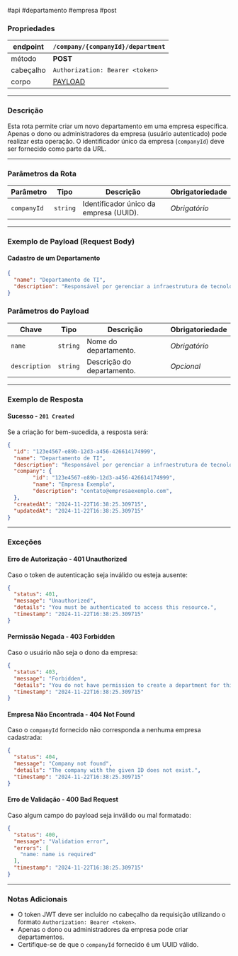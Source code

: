 #api #departamento #empresa #post

### Propriedades

| endpoint  | `/company/{companyId}/department`                                                       |
| --------- | --------------------------------------------------------------------------------------- |
| método    | **POST**                                                                                |
| cabeçalho | `Authorization: Bearer <token>`                                                         |
| corpo     | [PAYLOAD](#Exemplo%20de%20Payload%20(Request%20Body)#Cadastro%20de%20um%20Departamento) |

---

### Descrição

Esta rota permite criar um novo departamento em uma empresa específica. Apenas o dono ou administradores da empresa (usuário autenticado) pode realizar esta operação. O identificador único da empresa (`companyId`) deve ser fornecido como parte da URL.

---

### Parâmetros da Rota

| **Parâmetro** | **Tipo** | **Descrição**                          | **Obrigatoriedade** |
| ------------- | -------- | -------------------------------------- | ------------------- |
| `companyId`   | `string` | Identificador único da empresa (UUID). | _Obrigatório_       |

---

### Exemplo de Payload (Request Body)
#### Cadastro de um Departamento
```json
{
  "name": "Departamento de TI",
  "description": "Responsável por gerenciar a infraestrutura de tecnologia."
}
```

### Parâmetros do Payload

|**Chave**|**Tipo**|**Descrição**|**Obrigatoriedade**|
|---|---|---|---|
|`name`|`string`|Nome do departamento.|_Obrigatório_|
|`description`|`string`|Descrição do departamento.|_Opcional_|

---

### Exemplo de Resposta

#### Sucesso - `201 Created`
Se a criação for bem-sucedida, a resposta será:
```json
{
  "id": "123e4567-e89b-12d3-a456-426614174999",
  "name": "Departamento de TI",
  "description": "Responsável por gerenciar a infraestrutura de tecnologia.",
  "company": {
		"id": "123e4567-e89b-12d3-a456-426614174999", 
		"name": "Empresa Exemplo",
		"description": "contato@empresaexemplo.com",
  },
  "createdAt": "2024-11-22T16:38:25.309715",
  "updatedAt": "2024-11-22T16:38:25.309715"
}
```

--- 

### Exceções

#### Erro de Autorização - **401 Unauthorized**
Caso o token de autenticação seja inválido ou esteja ausente:
```json
{
  "status": 401,
  "message": "Unauthorized",
  "details": "You must be authenticated to access this resource.",
  "timestamp": "2024-11-22T16:38:25.309715"
}
```

#### Permissão Negada - **403 Forbidden**
Caso o usuário não seja o dono da empresa:
```json
{
  "status": 403,
  "message": "Forbidden",
  "details": "You do not have permission to create a department for this company.",
  "timestamp": "2024-11-22T16:38:25.309715"
}
```

#### Empresa Não Encontrada - **404 Not Found**
Caso o `companyId` fornecido não corresponda a nenhuma empresa cadastrada:
```json
{
  "status": 404,
  "message": "Company not found",
  "details": "The company with the given ID does not exist.",
  "timestamp": "2024-11-22T16:38:25.309715"
}
```

#### Erro de Validação - **400 Bad Request**
Caso algum campo do payload seja inválido ou mal formatado:
```json
{
  "status": 400,
  "message": "Validation error",
  "errors": [
    "name: name is required"
  ],
  "timestamp": "2024-11-22T16:38:25.309715"
}
```

---
### Notas Adicionais
- O token JWT deve ser incluído no cabeçalho da requisição utilizando o formato `Authorization: Bearer <token>`.
- Apenas o dono ou administradores da empresa pode criar departamentos.
- Certifique-se de que o `companyId` fornecido é um UUID válido.